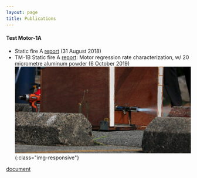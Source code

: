 ```yaml
--- 
layout: page
title: Publications
---
```


#### Test Motor-1A
- Static fire A [report](_pdf_documents/TM-1A-report-1.pdf) (31 August 2018)
- TM-1B Static fire A [report](_pdf_documents/David's-EE.pdf): Motor regression rate characterization, w/ 20 micrometre aluminum powder (6 October 2019)
![iamge](_images/homepage-image.jpeg){:class="img-responsive"}

[document](_texts/de-laval.md)
